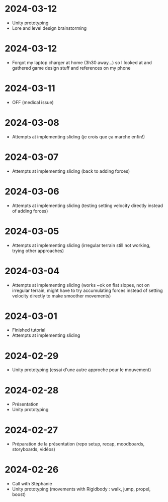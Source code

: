 # 2024-03-12
- Unity prototyping
- Lore and level design brainstorming

# 2024-03-12
- Forgot my laptop charger at home (3h30 away...) so I looked at and gathered game design stuff and references on my phone

# 2024-03-11
- OFF (medical issue)

# 2024-03-08
- Attempts at implementing sliding (je crois que ça marche enfin!)

# 2024-03-07
- Attempts at implementing sliding (back to adding forces)

# 2024-03-06
- Attempts at implementing sliding (testing setting velocity directly instead of adding forces)

# 2024-03-05
- Attempts at implementing sliding (irregular terrain still not working, trying other approaches)

# 2024-03-04
- Attempts at implementing sliding (works ~ok on flat slopes, not on irregular terrain, might have to try accumulating forces instead of setting velocity directly to make smoother movements) 

# 2024-03-01
- Finished tutorial
- Attempts at implementing sliding

# 2024-02-29
- Unity prototyping (essai d'une autre approche pour le mouvement)

# 2024-02-28
- Présentation
- Unity prototyping

# 2024-02-27
- Préparation de la présentation (repo setup, recap, moodboards, storyboards, vidéos)

# 2024-02-26
- Call with Stéphanie
- Unity prototyping (movements with Rigidbody : walk, jump, propel, boost)